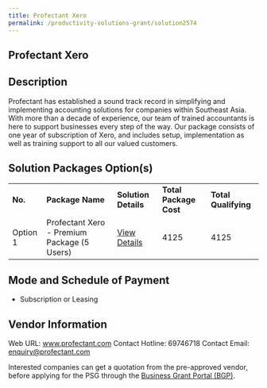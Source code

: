 ```yaml
---
title: Profectant Xero
permalink: /productivity-solutions-grant/solution2574
---
```


## Profectant Xero

## Description

Profectant has established a sound track record in simplifying and implementing accounting solutions for companies within Southeast Asia. With more than a decade of experience, our team of trained accountants is here to support businesses every step of the way. Our package consists of one year of subscription of Xero, and includes setup, implementation as well as training support to all our valued customers.

## Solution Packages Option(s)

<table>
<tr>
<td><b>No.</b></td>
<td><b>Package Name</b></td>
<td><b>Solution Details</b></td>
<td><b>Total Package Cost</b></td>
<td><b>Total Qualifying</b></td>
</tr>
<tr>
<td>Option 1</td>
<td>Profectant Xero - Premium Package (5 Users)</td>
<td><a href='https://www.gobusiness.gov.sg/images/psg/PROFECTANT_20210130_Desensitised_Annex_3_Part_3.pdf'>View Details</a></td>
<td>4125</td>
<td>4125</td>
</tr>
</table>

## Mode and Schedule of Payment

 - Subscription or Leasing

## Vendor Information

 Web URL: www.profectant.com 
Contact Hotline: 69746718 
Contact Email: enquiry@profectant.com 


Interested companies can get a quotation from the pre-approved vendor, before applying for the PSG through the <a href='https://www.businessgrants.gov.sg/'>Business Grant Portal (BGP)</a>.
